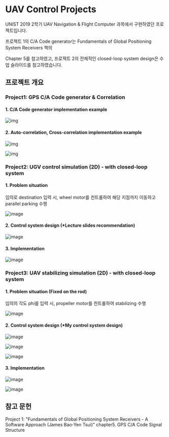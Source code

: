 # UAV Control Projects

UNIST 2019 2학기 UAV Navigation & Flight Computer 과목에서 구현하였던 프로젝트입니다.

프로젝트 1의 C/A Code generator는 Fundamentals of Global Positioning System Receivers 책의 

Chapter 5를 참고하였고, 프로젝트 2의 전체적인 closed-loop system design은 수업 슬라이드를 참고하였습니다.

## 프로젝트 개요

### Project1: GPS C/A Code generator & Correlation

#### 1. C/A Code generator implementation example

![img](./img/1-1.png)

#### 2. Auto-correlation, Cross-correlation implementation example

![img](./img/autocorr.png)

![img](./img/crosscorr.png)

### Project2: UGV control simulation (2D) - with closed-loop system

#### 1. Problem situation

임의로 destination 입력 시, wheel motor를 컨트롤하여 해당 지점까지 이동하고 parallel parking 수행

![image](./img/그림1.png)

#### 2. Control system design (*Lecture slides recommendation)

![image](./img/그림2.png)

#### 3. Implementation

![image](./img/그림3.png)

### Project3: UAV stabilizing simulation (2D) - with closed-loop system

#### 1. Problem situation (Fixed on the rod)

임의의 각도 phi를 입력 시, propeller motor를 컨트롤하여 stabilizing 수행

![image](./img/그림4.png)

#### 2. Control system design (*My control system design)

![image](./img/그림5.png)

![image](./img/그림9.png)

![image](./img/그림10.png)

#### 3. Implementation

![image](./img/그림6.png)

![image](./img/그림8.png)

## 참고 문헌

Project 1: "Fundamentals of Global Positioning System Receivers - A Software Approach (James Bao‐Yen Tsui)" chapter5. GPS C/A Code Signal Structure
